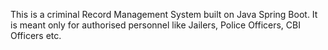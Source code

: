 This is a criminal Record Management System built on Java Spring Boot. 
It is meant only for authorised personnel like Jailers, Police Officers, 
CBI Officers etc. 

